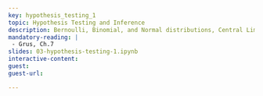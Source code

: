 ```yaml
---
key: hypothesis_testing_1
topic: Hypothesis Testing and Inference
description: Bernoulli, Binomial, and Normal distributions, Central Limit Theorem, and Introduction to Hypothesis Testing. 
mandatory-reading: |
 - Grus, Ch.7
slides: 03-hypothesis-testing-1.ipynb
interactive-content:
guest:
guest-url:

---
```







